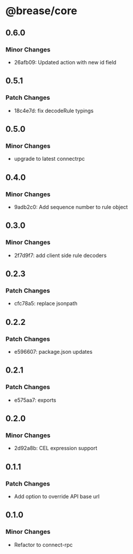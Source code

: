 # @brease/core

## 0.6.0

### Minor Changes

- 26afb09: Updated action with new id field

## 0.5.1

### Patch Changes

- 18c4e7d: fix decodeRule typings

## 0.5.0

### Minor Changes

- upgrade to latest connectrpc

## 0.4.0

### Minor Changes

- 9adb2c0: Add sequence number to rule object

## 0.3.0

### Minor Changes

- 2f7d9f7: add client side rule decoders

## 0.2.3

### Patch Changes

- cfc78a5: replace jsonpath

## 0.2.2

### Patch Changes

- e596607: package.json updates

## 0.2.1

### Patch Changes

- e575aa7: exports

## 0.2.0

### Minor Changes

- 2d92a8b: CEL expression support

## 0.1.1

### Patch Changes

- Add option to override API base url

## 0.1.0

### Minor Changes

- Refactor to connect-rpc
